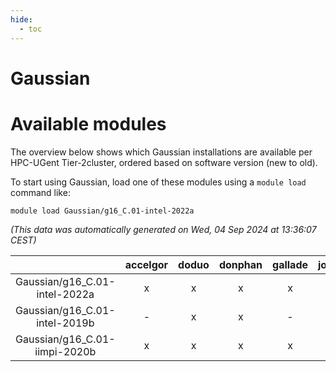 ```yaml
---
hide:
  - toc
---
```


Gaussian
========

# Available modules


The overview below shows which Gaussian installations are available per HPC-UGent Tier-2cluster, ordered based on software version (new to old).

To start using Gaussian, load one of these modules using a `module load` command like:

```shell
module load Gaussian/g16_C.01-intel-2022a
```

*(This data was automatically generated on Wed, 04 Sep 2024 at 13:36:07 CEST)*  

| |accelgor|doduo|donphan|gallade|joltik|shinx|skitty|
| :---: | :---: | :---: | :---: | :---: | :---: | :---: | :---: |
|Gaussian/g16_C.01-intel-2022a|x|x|x|x|x|-|x|
|Gaussian/g16_C.01-intel-2019b|-|x|x|-|x|-|x|
|Gaussian/g16_C.01-iimpi-2020b|x|x|x|x|x|-|x|

